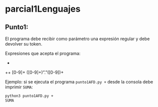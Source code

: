 # parcial1Lenguajes

## Punto1:
El programa debe recibir como parámetro una expresión regular y debe devolver su token.

Expresiones que acepta el programa:

+
++
[0-9]+
([0-9]+)”.”([0-9])+

Ejemplo: si se ejecuta el programa `punto1AFD.py +` desde la consola debe imprimir `SUMA`:

```sh
python3 punto1AFD.py +
SUMA
```
